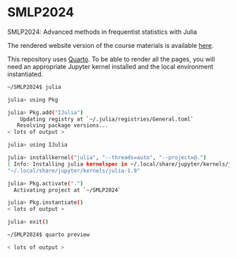 # SMLP2024

SMLP2024: Advanced methods in frequentist statistics with Julia

The rendered website version of the course materials is available [here](https://repsychling.github.io/SMLP2024/).

This repository uses [Quarto](https://quarto.org). To be able to render all the pages, you will need an appropriate Jupyter kernel installed and the local environment instantiated.

```sh
~/SMLP2024$ julia

julia> using Pkg

julia> Pkg.add("IJulia")
    Updating registry at `~/.julia/registries/General.toml`
   Resolving package versions...
< lots of output >

julia> using IJulia

julia> installkernel("julia", "--threads=auto", "--project=@.")
[ Info: Installing julia kernelspec in ~/.local/share/jupyter/kernels/julia-1.9
"~/.local/share/jupyter/kernels/julia-1.9"

julia> Pkg.activate(".")
  Activating project at `~/SMLP2024`

julia> Pkg.instantiate()
< lots of output >

julia> exit()

~/SMLP2024$ quarto preview

< lots of output >

```
